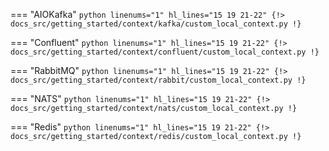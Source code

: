 === "AIOKafka"
    ```python linenums="1" hl_lines="15 19 21-22"
    {!> docs_src/getting_started/context/kafka/custom_local_context.py !}
    ```

=== "Confluent"
    ```python linenums="1" hl_lines="15 19 21-22"
    {!> docs_src/getting_started/context/confluent/custom_local_context.py !}
    ```

=== "RabbitMQ"
    ```python linenums="1" hl_lines="15 19 21-22"
    {!> docs_src/getting_started/context/rabbit/custom_local_context.py !}
    ```

=== "NATS"
    ```python linenums="1" hl_lines="15 19 21-22"
    {!> docs_src/getting_started/context/nats/custom_local_context.py !}
    ```

=== "Redis"
    ```python linenums="1" hl_lines="15 19 21-22"
    {!> docs_src/getting_started/context/redis/custom_local_context.py !}
    ```

